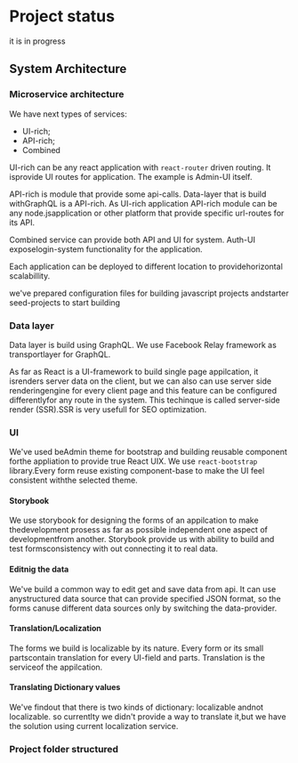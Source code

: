 # Project status

it is in progress

## System Architecture

### Microservice architecture

We have next types of services:

* UI-rich;
* API-rich;
* Combined

UI-rich can be any react application with `react-router` driven routing. It isprovide UI routes for application. The example is Admin-UI itself.

API-rich is module that provide some api-calls. Data-layer that is build withGraphQL is a API-rich. As UI-rich application API-rich module can be any node.jsapplication or other platform that provide specific url-routes for its API.

Combined service can provide both API and UI for system. Auth-UI exposelogin-system functionality for the application.

Each application can be deployed to different location to providehorizontal scalabillity.

we've prepared configuration files for building javascript projects andstarter seed-projects to start building

### Data layer

Data layer is build using GraphQL. We use Facebook Relay framework as transportlayer for GraphQL.

As far as React is a UI-framework to build single page appilcation, it isrenders server data on the client, but we can also can use server side renderingengine for every client page and this feature can be configured differentlyfor any route in the system. This techinque is called server-side render \(SSR\).SSR is very usefull for SEO optimization.

### UI

We've used beAdmin theme for bootstrap and building reusable component forthe appliation to provide true React UIX. We use `react-bootstrap` library.Every form reuse existing component-base to make the UI feel consistent withthe selected theme.

#### Storybook

We use storybook for designing the forms of an appilcation to make thedevelopment prosess as far as possible independent one aspect of developmentfrom another. Storybook provide us with ability to build and test formsconsistency with out connecting it to real data.

#### Editnig the data

We've build a common way to edit get and save data from api. It can use anystructured data source that can provide specified JSON format, so the forms canuse different data sources only by switching the data-provider.

#### Translation\/Localization

The forms we build is localizable by its nature. Every form or its small partscontain translation for every UI-field and parts. Translation is the serviceof the appilcation.

#### Translating Dictionary values

We've findout that there is two kinds of dictionary: localizable andnot localizable. so currentlty we didn't provide a way to translate it,but we have the solution using current localization service.

### Project folder structured

